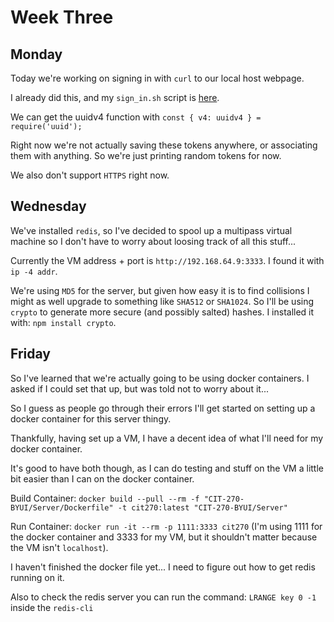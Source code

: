 # Week Three

## Monday

Today we're working on signing in with `curl` to our local host webpage.

I already did this, and my `sign_in.sh` script is [here](../Week%202/Friday/sign_in.sh).

We can get the uuidv4 function with `const { v4: uuidv4 } = require('uuid');`

Right now we're not actually saving these tokens anywhere, or associating them with anything. So we're just printing random tokens for now.

We also don't support `HTTPS` right now.

## Wednesday

We've installed `redis`, so I've decided to spool up a multipass virtual machine so I don't have to worry about loosing track of all this stuff...

Currently the VM address + port is `http://192.168.64.9:3333`. I found it with `ip -4 addr`.

We're using `MD5` for the server, but given how easy it is to find collisions I might as well upgrade to something like `SHA512` or `SHA1024`. So I'll be using `crypto` to generate more secure (and possibly salted) hashes. I installed it with: `npm install crypto`.

## Friday

So I've learned that we're actually going to be using docker containers. I asked if I could set that up, but was told not to worry about it...

So I guess as people go through their errors I'll get started on setting up a docker container for this server thingy.

Thankfully, having set up a VM, I have a decent idea of what I'll need for my docker container.

It's good to have both though, as I can do testing and stuff on the VM a little bit easier than I can on the docker container.

Build Container: `docker build --pull --rm -f "CIT-270-BYUI/Server/Dockerfile" -t cit270:latest "CIT-270-BYUI/Server"`

Run Container: `docker run -it --rm -p 1111:3333 cit270` (I'm using 1111 for the docker container and 3333 for my VM, but it shouldn't matter because the VM isn't `localhost`).

I haven't finished the docker file yet... I need to figure out how to get redis running on it.

Also to check the redis server you can run the command: `LRANGE key 0 -1` inside the `redis-cli`
